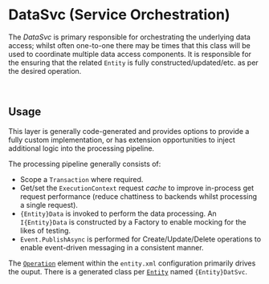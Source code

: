 ﻿# DataSvc (Service Orchestration)

The _DataSvc_ is primary responsible for orchestrating the underlying data access; whilst often one-to-one there may be times that this class will be used to coordinate multiple data access components. It is responsible for the ensuring that the related `Entity` is fully constructed/updated/etc. as per the desired operation.

<br>

## Usage
 
This layer is generally code-generated and provides options to provide a fully custom implementation, or has extension opportunities to inject additional logic into the processing pipeline.

The processing pipeline generally consists of:
- Scope a `Transaction` where required.
- Get/set the `ExecutionContext` request _cache_ to improve in-process get request performance (reduce chattiness to backends whilst processing a single request).
- `{Entity}Data` is invoked to perform the data processing. An `I{Entity}Data` is constructed by a Factory to enable mocking for the likes of testing.
- `Event.PublishAsync` is performed for Create/Update/Delete operations to enable event-driven messaging in a consistent manner.

The [`Operation`](./Entity-Operation-element.md) element within the `entity.xml` configuration primarily drives the ouput. There is a generated class per [`Entity`](./Entity-Entity-element.md) named `{Entity}DatSvc`.
